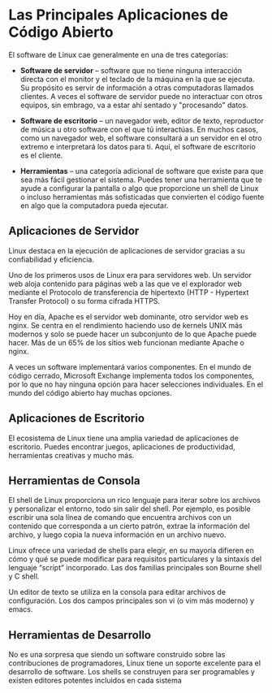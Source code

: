 # Las Principales Aplicaciones de Código Abierto

El software de Linux cae generalmente en una de tres categorías:

* **Software de servidor** – software que no tiene ninguna interacción directa con el monitor y el teclado de la máquina en la que se ejecuta. Su propósito es servir de información a otras computadoras llamados clientes. A veces el software de servidor puede no interactuar con otros equipos, sin embrago, va a estar ahí sentado y "procesando" datos.

* **Software de escritorio** – un navegador web, editor de texto, reproductor de música u otro software con el que tú interactúas. En muchos casos, como un navegador web, el software consultará a un servidor en el otro extremo e interpretará los datos para ti. Aquí, el software de escritorio es el cliente.

* **Herramientas** – una categoría adicional de software que existe para que sea más fácil gestionar el sistema. Puedes tener una herramienta que te ayude a configurar la pantalla o algo que proporcione un shell de Linux o incluso herramientas más sofisticadas que convierten el código fuente en algo que la computadora pueda ejecutar.

## Aplicaciones de Servidor

Linux destaca en la ejecución de aplicaciones de servidor gracias a su confiabilidad y eficiencia. 

Uno de los primeros usos de Linux era para servidores web. Un servidor web aloja contenido para páginas web a las que ve el explorador web mediante el Protocolo de transferencia de hipertexto (HTTP - Hypertext Transfer Protocol) o su forma cifrada HTTPS. 

Hoy en día, Apache es el servidor web dominante, otro servidor web es nginx. Se centra en el rendimiento haciendo uso de kernels UNIX más modernos y solo se puede hacer un subconjunto de lo que Apache puede hacer. Más de un 65% de los sitios web funcionan mediante Apache o nginx.

A veces un software implementará varios componentes. En el mundo de código cerrado, Microsoft Exchange implementa todos los componentes, por lo que no hay ninguna opción para hacer selecciones individuales. En el mundo del código abierto hay muchas opciones. 

## Aplicaciones de Escritorio

El ecosistema de Linux tiene una amplia variedad de aplicaciones de escritorio. Puedes encontrar juegos, aplicaciones de productividad, herramientas creativas y mucho más.

## Herramientas de Consola

El shell de Linux proporciona un rico lenguaje para iterar sobre los archivos y personalizar el entorno, todo sin salir del shell. Por ejemplo, es posible escribir una sola línea de comando que encuentra archivos con un contenido que corresponda a un cierto patrón, extrae la información del archivo, y luego copia la nueva información en un archivo nuevo.

Linux ofrece una variedad de shells para elegir, en su mayoría difieren en cómo y qué se puede modificar para requisitos particulares y la sintaxis del lenguaje “script” incorporado. Las dos familias principales son Bourne shell y C shell.

Un editor de texto se utiliza en la consola para editar archivos de configuración. Los dos campos principales son vi (o vim más moderno) y emacs.

## Herramientas de Desarrollo

No es una sorpresa que siendo un software construido sobre las contribuciones de programadores, Linux tiene un soporte excelente para el desarrollo de software. Los shells se construyen para ser programables y existen editores potentes incluidos en cada sistema